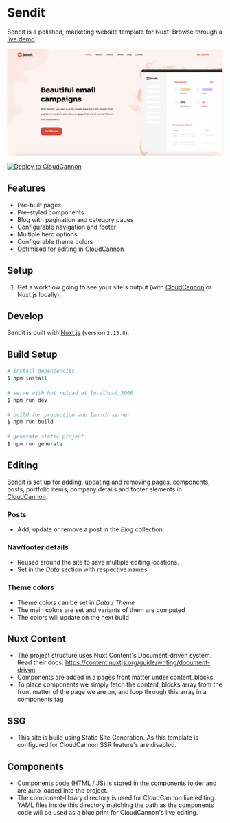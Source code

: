 # Sendit

Sendit is a polished, marketing website template for Nuxt. Browse through a [live demo](https://fleek-onion.cloudvent.net/).

![Sendit template screenshot](/_screenshot.png)


[![Deploy to CloudCannon](https://buttons.cloudcannon.com/deploy.svg)](https://app.cloudcannon.com/register#sites/connect/github/CloudCannon/sendit-nuxtjs-template)

## Features

* Pre-built pages
* Pre-styled components
* Blog with pagination and category pages
* Configurable navigation and footer
* Multiple hero options
* Configurable theme colors
* Optimised for editing in [CloudCannon](https://cloudcannon.com/)

## Setup

1. Get a workflow going to see your site's output (with [CloudCannon](https://app.cloudcannon.com/)
or Nuxt.js locally).

## Develop

Sendit is built with [Nuxt.js](https://nuxtjs.org/) (version `2.15.8`).

## Build Setup

```bash
# install dependencies
$ npm install

# serve with hot reload at localhost:3000
$ npm run dev

# build for production and launch server
$ npm run build

# generate static project
$ npm run generate
```
## Editing

Sendit is set up for adding, updating and removing pages, components, posts, portfolio items, company details and footer elements in [CloudCannon](https://app.cloudcannon.com/).

### Posts

* Add, update or remove a post in the *Blog* collection.

### Nav/footer details

* Reused around the site to save multiple editing locations.
* Set in the *Data* section with respective names

### Theme colors

* Theme colors can be set in *Data* / *Theme*
* The main colors are set and variants of them are computed
* The colors will update on the next build

## Nuxt Content
* The project structure uses Nuxt Content's Document-driven system. Read their docs: https://content.nuxtjs.org/guide/writing/document-driven
* Components are added in a pages front matter under content_blocks.
* To place components we simply fetch the content_blocks array from the front matter of the page we are on, and loop through this array in a components tag

## SSG
* This site is build using Static Site Generation. As this template is configured for CloudCannon SSR feature's are disabled.
## Components
* Components code (HTML / JS) is stored in the components folder and are auto loaded into the project.
* The component-library directory is used for CloudCannon live editing. YAML files inside this directory matching the path as the components code will be used as a blue print for CloudCannon's live editing.

